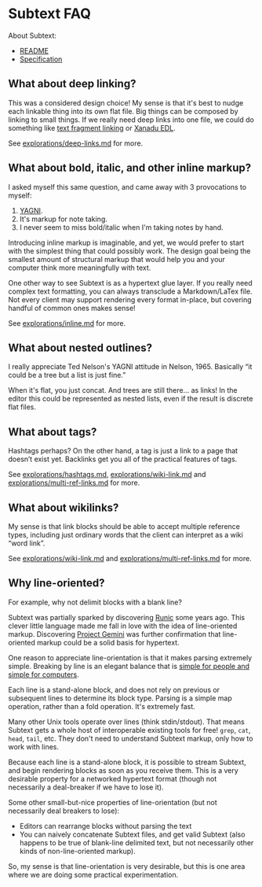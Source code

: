 # Subtext FAQ

About Subtext:

- [README](README.md)
- [Specification](specification.md)

## What about deep linking?

This was a considered design choice! My sense is that it's best to nudge each linkable thing into its own flat file. Big things can be composed by linking to small things. If we really need deep links into one file, we could do something like [text fragment linking](https://wicg.github.io/scroll-to-text-fragment/) or [Xanadu EDL](https://xanadu.com/xuEDL.html).

See [explorations/deep-links.md](explorations/deep-links.md) for more.

## What about bold, italic, and other inline markup?

I asked myself this same question, and came away with 3 provocations to myself:

1. [YAGNI](design.md).
2. It's markup for note taking.
3. I never seem to miss bold/italic when I'm taking notes by hand.

Introducing inline markup is imaginable, and yet, we would prefer to start with the simplest thing that could possibly work. The design goal being the smallest amount of structural markup that would help you and your computer think more meaningfully with text.

One other way to see Subtext is as a hypertext glue layer. If you really need complex text formatting, you can always transclude a Markdown/LaTex file. Not every client may support rendering every format in-place, but covering handful of common ones makes sense!

See [explorations/inline.md](explorations/inline.md) for more.

## What about nested outlines?

I really appreciate Ted Nelson's YAGNI attitude in Nelson, 1965. Basically “it could be a tree but a list is just fine.”

When it's flat, you just concat. And trees are still there... as links! In the editor this could be represented as nested lists, even if the result is discrete flat files.

## What about tags?

Hashtags perhaps? On the other hand, a tag is just a link to a page that doesn’t exist yet. Backlinks get you all of the practical features of tags.

See [explorations/hashtags.md](explorations/hashtags.md), [explorations/wiki-link.md](explorations/wikilink.md) and [explorations/multi-ref-links.md](explorations/multi-ref-links.md) for more.

## What about wikilinks?

My sense is that link blocks should be able to accept multiple reference types, including just ordinary words that the client can interpret as a wiki “word link”.

See [explorations/wiki-link.md](explorations/wikilink.md) and [explorations/multi-ref-links.md](explorations/multi-ref-links.md) for more.

## Why line-oriented?

For example, why not delimit blocks with a blank line?

Subtext was partially sparked by discovering [Runic](https://wiki.xxiivv.com/site/runic.html) some years ago. This clever little language made me fall in love with the idea of line-oriented markup. Discovering [Project Gemini](https://gemini.circumlunar.space/docs/specification.gmi) was further confirmation that line-oriented markup could be a solid basis for hypertext.

One reason to appreciate line-orientation is that it makes parsing extremely simple. Breaking by line is an elegant balance that is [simple for people and simple for computers](design.md).

Each line is a stand-alone block, and does not rely on previous or subsequent lines to determine its block type. Parsing is a simple map operation, rather than a fold operation. It's extremely fast.

Many other Unix tools operate over lines (think stdin/stdout). That means Subtext gets a whole host of interoperable existing tools for free! `grep`, `cat`, `head`, `tail`, etc. They don't need to understand Subtext markup, only how to work with lines.

Because each line is a stand-alone block, it is possible to stream Subtext, and begin rendering blocks as soon as you receive them. This is a very desirable property for a networked hypertext format (though not necessarily a deal-breaker if we have to lose it).

Some other small-but-nice properties of line-orientation (but not necessarily deal breakers to lose):

- Editors can rearrange blocks without parsing the text
- You can naively concatenate Subtext files, and get valid Subtext (also happens to be true of blank-line delimited text, but not necessarily other kinds of non-line-oriented markup).

So, my sense is that line-orientation is very desirable, but this is one area where we are doing some practical experimentation.